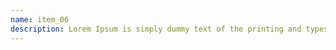 ```yaml
---
name: item_06
description: Lorem Ipsum is simply dummy text of the printing and typesetting industry.
---
```

